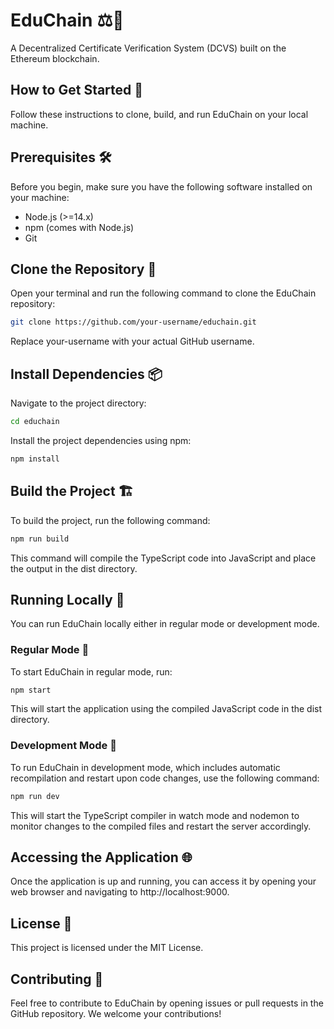 # EduChain ⚖️🔗
A Decentralized Certificate Verification System (DCVS) built on the Ethereum blockchain.

## How to Get Started 🚀

Follow these instructions to clone, build, and run EduChain on your local machine.

## Prerequisites 🛠️

Before you begin, make sure you have the following software installed on your machine:

- Node.js (>=14.x)
- npm (comes with Node.js)
- Git

## Clone the Repository 📂

Open your terminal and run the following command to clone the EduChain repository:

```bash
git clone https://github.com/your-username/educhain.git
```

Replace your-username with your actual GitHub username.

## Install Dependencies 📦

Navigate to the project directory:

```bash
cd educhain
```

Install the project dependencies using npm:

```bash
npm install
```

## Build the Project 🏗️

To build the project, run the following command:

```bash
npm run build
```

This command will compile the TypeScript code into JavaScript and place the output in the dist directory.

## Running Locally 🏃

You can run EduChain locally either in regular mode or development mode.

### Regular Mode 🏁

To start EduChain in regular mode, run:

```bash
npm start
```

This will start the application using the compiled JavaScript code in the dist directory.

### Development Mode 🔧

To run EduChain in development mode, which includes automatic recompilation and restart upon code changes, use the following command:

```bash
npm run dev
```

This will start the TypeScript compiler in watch mode and nodemon to monitor changes to the compiled files and restart the server accordingly.

## Accessing the Application 🌐

Once the application is up and running, you can access it by opening your web browser and navigating to http://localhost:9000.

## License 📜

This project is licensed under the MIT License.

## Contributing 🤝

Feel free to contribute to EduChain by opening issues or pull requests in the GitHub repository. We welcome your contributions!